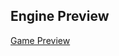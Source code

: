## Engine Preview
[Game Preview](https://github.com/user-attachments/assets/dca8a893-9252-43bf-b294-abed9498f02a)
